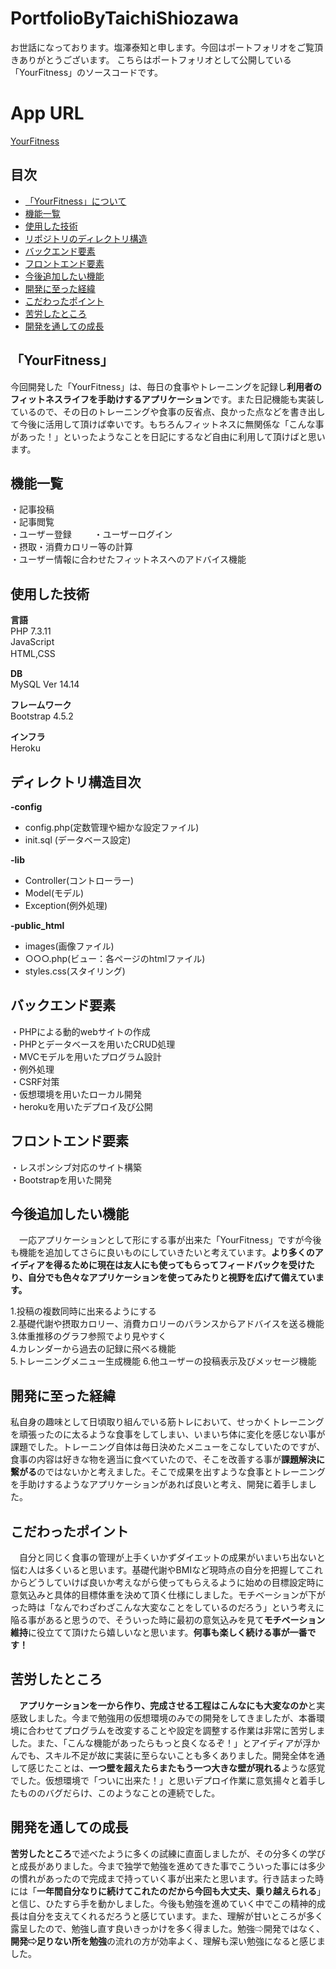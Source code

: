 # PortfolioByTaichiShiozawa
お世話になっております。塩澤泰知と申します。今回はポートフォリオをご覧頂きありがとうございます。
こちらはポートフォリオとして公開している「YourFitness」のソースコードです。  

# App URL
[YourFitness](yourfitness.herokuapp.com/index.php)

## 目次
- [「YourFitness」について](#yourfitness)
- [機能一覧](#機能一覧)
- [使用した技術](#使用した技術)
- [リポジトリのディレクトリ構造](#ディレクトリ構造目次)  
- [バックエンド要素](#バックエンド要素)
- [フロントエンド要素](#フロントエンド要素) 
- [今後追加したい機能](#今後追加したい機能)
- [開発に至った経緯](#開発に至った経緯)
- [こだわったポイント](#こだわったポイント)  
- [苦労したところ](#苦労したところ)  
- [開発を通しての成長](#開発を通しての成長)  


## 「YourFitness」  
今回開発した「YourFitness」は、毎日の食事やトレーニングを記録し**利用者のフィットネスライフを手助けするアプリケーション**です。また日記機能も実装しているので、その日のトレーニングや食事の反省点、良かった点などを書き出して今後に活用して頂けば幸いです。もちろんフィットネスに無関係な「こんな事があった！」といったようなことを日記にするなど自由に利用して頂けばと思います。

## 機能一覧
・記事投稿  
・記事閲覧  
・ユーザー登録  　　
・ユーザーログイン  
・摂取・消費カロリー等の計算  
・ユーザー情報に合わせたフィットネスへのアドバイス機能

## 使用した技術   
**言語**  
PHP 7.3.11  
JavaScript  
HTML,CSS　

**DB**  
MySQL Ver 14.14  

**フレームワーク**  
Bootstrap 4.5.2   

**インフラ**  
Heroku

## ディレクトリ構造目次  

**-config**  
- config.php(定数管理や細かな設定ファイル)  
- init.sql (データベース設定)  
       
**-lib**    
- Controller(コントローラー)  
- Model(モデル)  
- Exception(例外処理)  
       
**-public_html**  
- images(画像ファイル)  
- ○○○.php(ビュー：各ページのhtmlファイル)  
- styles.css(スタイリング)  

## バックエンド要素
・PHPによる動的webサイトの作成  
・PHPとデータベースを用いたCRUD処理   
・MVCモデルを用いたプログラム設計  
・例外処理  
・CSRF対策  
・仮想環境を用いたローカル開発  
・herokuを用いたデプロイ及び公開  

## フロントエンド要素  
・レスポンシブ対応のサイト構築  
・Bootstrapを用いた開発  

## 今後追加したい機能
　一応アプリケーションとして形にする事が出来た「YourFitness」ですが今後も機能を追加してさらに良いものにしていきたいと考えています。**より多くのアイディアを得るために現在は友人にも使ってもらってフィードバックを受けたり、自分でも色々なアプリケーションを使ってみたりと視野を広げて備えています。**
 
 1.投稿の複数同時に出来るようにする  
 2.基礎代謝や摂取カロリー、消費カロリーのバランスからアドバイスを送る機能  
 3.体重推移のグラフ参照でより見やすく  
 4.カレンダーから過去の記録に飛べる機能  
 5.トレーニングメニュー生成機能 
 6.他ユーザーの投稿表示及びメッセージ機能

## 開発に至った経緯
私自身の趣味として日頃取り組んでいる筋トレにおいて、せっかくトレーニングを頑張ったのに太るような食事をしてしまい、いまいち体に変化を感じない事が課題でした。トレーニング自体は毎日決めたメニューをこなしていたのですが、食事の内容は好きな物を適当に食べていたので、そこを改善する事が**課題解決に繋がる**のではないかと考えました。そこで成果を出すような食事とトレーニングを手助けするようなアプリケーションがあれば良いと考え、開発に着手しました。  

## こだわったポイント  
　自分と同じく食事の管理が上手くいかずダイエットの成果がいまいち出ないと悩む人は多くいると思います。基礎代謝やBMIなど現時点の自分を把握してこれからどうしていけば良いか考えながら使ってもらえるように始めの目標設定時に意気込みと具体的目標体重を決めて頂く仕様にしました。モチベーションが下がった時は「なんでわざわざこんな大変なことをしているのだろう」という考えに陥る事があると思うので、そういった時に最初の意気込みを見て**モチベーション維持**に役立てて頂けたら嬉しいなと思います。**何事も楽しく続ける事が一番です！**  

## 苦労したところ
　**アプリケーションを一から作り、完成させる工程はこんなにも大変なのか**と実感致しました。今まで勉強用の仮想環境のみでの開発をしてきましたが、本番環境に合わせてプログラムを改変することや設定を調整する作業は非常に苦労しました。また、「こんな機能があったらもっと良くなるぞ！」とアイディアが浮かんでも、スキル不足が故に実装に至らないことも多くありました。開発全体を通して感じたことは、**一つ壁を超えたらまたもう一つ大きな壁が現れる**ような感覚でした。仮想環境で「ついに出来た！」と思いデプロイ作業に意気揚々と着手したもののバグだらけ、このようなことの連続でした。
 
## 開発を通しての成長
**苦労したところ**で述べたように多くの試練に直面しましたが、その分多くの学びと成長がありました。今まで独学で勉強を進めてきた事でこういった事には多少の慣れがあったので完成まで持っていく事が出来たと思います。行き詰まった時には「**一年間自分なりに続けてこれたのだから今回も大丈夫、乗り越えられる**」と信じ、ひたすら手を動かしました。今後も勉強を進めていく中でこの精神的成長は自分を支えてくれるだろうと感じています。また、理解が甘いところが多く露呈したので、勉強し直す良いきっかけを多く得ました。勉強⇨開発ではなく、**開発⇨足りない所を勉強**の流れの方が効率よく、理解も深い勉強になると感じました。
